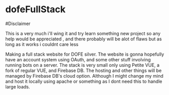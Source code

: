 # dofeFullStack
#Disclaimer

This is a very much i'll wing it and try learn something new project so any help would be appreciated , and there probably will be alot of flaws but as long as it works i couldnt care less

Making a full stack website for DOFE silver. The website is gonna hopefully have an account system using OAuth, and some other stuff involving running bots on a server. The stack is very small only using Petite VUE, a fork of regular VUE, and Firebase DB. The hosting and other things will be managed by Firebase DB's cloud option. Although I might change my mind and host it locally using apache or something as I dont need this to handle large loads.
